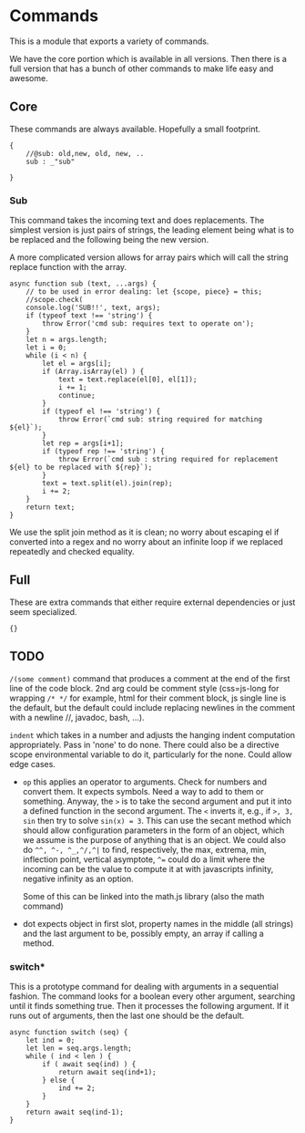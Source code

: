 # Commands

This is a module that exports a variety of commands.

We have the core portion which is available in all versions. Then there is a
full version that has a bunch of other commands to make life easy and awesome. 


## Core

These commands are always available. Hopefully a small footprint. 


    {
        //@sub: old,new, old, new, ..
        sub : _"sub"

    }

### Sub

This command takes the incoming text and does replacements. The simplest
version is just pairs of strings, the leading element being what is to be
replaced and the following being the new version. 

A more complicated version allows for array pairs which will call the string
replace function with the array.

    async function sub (text, ...args) {
        // to be used in error dealing: let {scope, piece} = this;
        //scope.check(
        console.log('SUB!!', text, args);
        if (typeof text !== 'string') {
            throw Error('cmd sub: requires text to operate on');
        }
        let n = args.length;
        let i = 0;
        while (i < n) {
            let el = args[i];
            if (Array.isArray(el) ) {
                text = text.replace(el[0], el[1]);
                i += 1;
                continue;
            }
            if (typeof el !== 'string') {
                throw Error(`cmd sub: string required for matching ${el}`);
            }
            let rep = args[i+1];
            if (typeof rep !== 'string') {
                throw Error(`cmd sub : string required for replacement ${el} to be replaced with ${rep}`);
            }
            text = text.split(el).join(rep);
            i += 2;
        }
        return text;
    }

We use the split join method as it is clean; no worry about escaping el if
converted into a regex and no worry about an infinite loop if we replaced
repeatedly and checked equality. 

## Full

These are extra commands that either require external dependencies or just
seem specialized. 

    {}


## TODO

`/(some comment)` command that produces a comment at the end of the
first line of the code block. 2nd arg could be comment style (css=js-long for wrapping `/* */` for example, html for their comment block, js single line is the default, but the default could include replacing newlines in the comment with a newline //, javadoc, bash, ...).  

`indent` which takes in a number and adjusts the hanging indent computation
appropriately. Pass in 'none' to do none. There could also be a directive
scope environmental variable to do it, particularly for the none. Could allow
edge cases.


* `op`  this applies an operator to arguments. Check for numbers and convert
  them. It expects symbols. Need a way to add to them or something. Anyway,
  the `>` is to take the second argument and put it into a defined function in
  the second argument. The `<` inverts it, e.g., if `>, 3, sin` then try to
  solve `sin(x) = 3`. This can use the secant method which should allow
  configuration parameters in the form of an object, which we assume is the
  purpose of anything that is an object. We could also do `^^, ^-, ^_,^/,^|` to
  find, respectively, the max, extrema, min, inflection point, vertical asymptote, `^=` could do a limit where the incoming can be the value to compute it at with javascripts infinity, negative infinity as an option. 

  Some of this can be linked into the math.js library (also the math command)


* dot expects object in first slot, property names in the middle (all strings)
  and the last argument to be, possibly empty, an array if calling a method. 


### switch*

This is a prototype command for dealing with arguments in a sequential
fashion. The command looks for a boolean every other argument, searching until
it finds something true. Then it processes the following argument. If it runs
out of arguments, then the last one should be the default. 

    async function switch (seq) {
        let ind = 0;
        let len = seq.args.length;
        while ( ind < len ) {
            if ( await seq(ind) ) {
                return await seq(ind+1);
            } else {
                ind += 2;
            }
        }
        return await seq(ind-1);
    }

